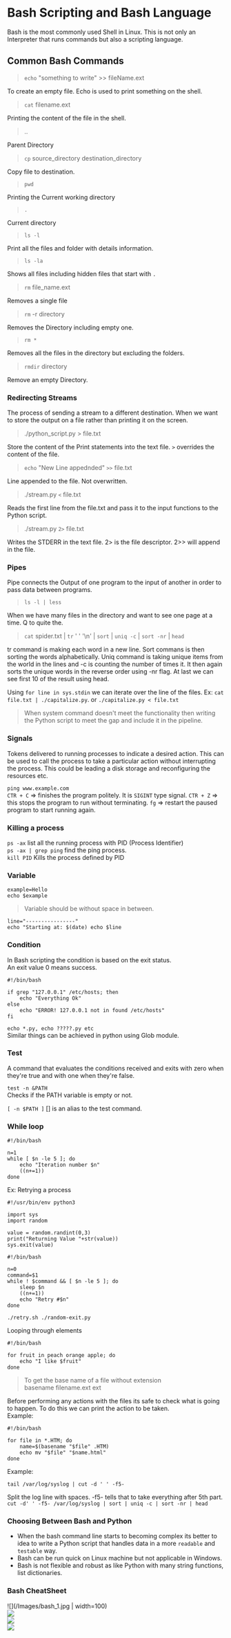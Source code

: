 # Bash Scripting and Bash Language  
Bash is the most commonly used Shell in Linux. This is not only an Interpreter that runs commands but also a scripting language.  
  
## Common Bash Commands  
> ```echo``` "something to write" >> fileName.ext   

To create an empty file. Echo is used to print something on the shell. 

> ```cat``` filename.ext  
 
Printing the content of the file in the shell.  
> ..

Parent Directory  
> ```cp``` source_directory destination_directory   

Copy file to destination.   

> ```pwd```  

Printing the Current working directory  
> ```.```  

Current directory  
> ```ls -l```   

Print all the files and folder with details information.  
> ```ls -la```  

Shows all files including hidden files that start with ```.```  
> ```rm``` file_name.ext  

Removes a single file  
> ```rm``` -r directory    

Removes the Directory including empty one.  
> ```rm *```  

Removes all the files in the directory but excluding the folders.   
> ```rmdir``` directory   

Remove an empty Directory.  

### Redirecting Streams   
The process of sending a stream to a different destination. When we want to store the output on a file rather than printing it on the screen.  
  
> ./python_script.py > file.txt  

Store the content of the Print statements into the text file.  ```>``` overrides the content of the file.  

> ```echo``` "New Line appednded" ```>>``` file.txt  

Line appended to the file. Not overwritten.  

> ./stream.py ```<```  file.txt   

Reads the first line from the file.txt and pass it to the input functions to the Python script.   

> ./stream.py ```2>```  file.txt  

Writes the STDERR in the text file. 2> is the file descriptor. 2>> will append in the file.  

### Pipes  
Pipe connects the Output of one program to the input of another in order to pass data between programs.  

> ```ls -l | less```  

When we have many files in the directory and want to see one page at a time. Q to quite the.  

> ```cat``` spider.txt | ```tr``` ' '  '\n' | ```sort``` | ```uniq -c``` | ```sort -nr```  | ```head```  

tr command is making each word in a new line. Sort commans is then sorting the words alphabetically. Uniq command is taking unique items from the world in the lines and -c is counting the number of times it. It then again sorts the unique words in the reverse order using -nr flag. At last we can see first 10 of the result using head.   

Using ```for line in sys.stdin``` we can iterate over the line of the files. Ex: ```cat file.txt | ./capitalize.py```.  or ```./capitalize.py < file.txt```  

> When system command doesn't meet the functionality then writing the Python script to meet the gap and include it in the pipeline.  

### Signals  
Tokens delivered to running processes to indicate a desired action. This can be used to call the process to take a particular action without interrupting the process. This could be leading a disk storage and reconfiguring the resources etc.   


```ping www.example.com```  
```CTR + C``` => finishes the program politely. It is ```SIGINT``` type signal. 
```CTR + Z``` => this stops the program to run without terminating. 
```fg``` => restart the paused program to start running again.   

### Killing a process  
```ps -ax```   list all the running process with PID (Process Identifier)  
```ps -ax | grep ping``` find the ping process.  
```kill PID``` Kills the process defined by PID  

### Variable 
```
example=Hello
echo $example
```  
> Variable should be without space in between.   
```
line="----------------"
echo "Starting at: $(date) echo $line 
```  

### Condition   
In Bash scripting the condition is based on the exit status.  
An exit value 0 means success.   
```
#!/bin/bash

if grep "127.0.0.1" /etc/hosts; then
    echo "Everything Ok"
else 
    echo "ERROR! 127.0.0.1 not in found /etc/hosts"
fi
```  

```echo *.py, echo ?????.py etc```  
Similar things can be achieved in python using Glob module.  
  
### Test
A command that evaluates the conditions received and exits with zero when they're true and with one when they're false.   

```test -n &PATH```  
Checks if the PATH variable is empty or not.    

```[ -n $PATH ]```
[] is an alias to the test command.   

### While loop  

```
#!/bin/bash 

n=1
while [ $n -le 5 ]; do
    echo "Iteration number $n"
    ((n+=1))
done
```  

Ex: Retrying a process   
```
#!/usr/bin/env python3 

import sys
import random

value = random.randint(0,3)
print("Returning Value "+str(value))
sys.exit(value)
```

```
#!/bin/bash

n=0
command=$1
while ! $command && [ $n -le 5 ]; do
    sleep $n
    ((n+=1))
    echo "Retry #$n"
done
```  

```./retry.sh ./random-exit.py```  

Looping through elements    
```
#!/bin/bash

for fruit in peach orange apple; do
    echo "I like $fruit"
done
```  


> To get the base name of a file without extension   
>basename filename.ext ext  
  
Before performing any actions with the files its safe to check what is going to happen. To do this we can print the action to be taken.  
Example:  
```
#!/bin/bash 

for file in *.HTM; do
    name=$(basename "$file" .HTM)
    echo mv "$file" "$name.html"
done
```

Example:    
```
tail /var/log/syslog | cut -d ' ' -f5-
```  
Split the log line with spaces. -f5- tells that to take everything after 5th part.    
```cut -d' ' -f5- /var/log/syslog | sort | uniq -c | sort -nr | head```  


### Choosing Between Bash and Python  
- When the bash command line starts to becoming complex its better to idea to write a Python script that handles data in a more ```readable``` and ```testable``` way.  
- Bash can be run quick on Linux machine but not applicable in Windows.  
- Bash is not flexible and robust as like Python with many string functions, list dictionaries.    


### Bash CheatSheet   
![](/Images/bash_1.jpg | width=100)  
![](/Images/bash_2.jpg)  
![](/Images/bash_3.jpg)  
![](/Images/bash_5.jpg)